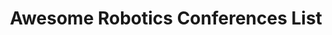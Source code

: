 ---
layout: page
title: Awesome Robotics Conferences List
description: An interactive table for choosing your next robotic-related conference or school.
img: assets/img/conf_list.png
redirect: https://torydebra.github.io/AwesomeRoboticsConferencesAndSchoolsList/
importance: 1
category: Other
---